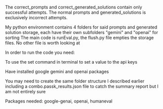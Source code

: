 The correct_prompts and correct_generated_solutions contain only successful attempts. The normal prompts and generated_solutions is exclusively incorrect attempts.

My python environment contains 4 folders for said prompts and generated solution storage, each have their own subfolders "gemini" and "openai" for sorting
The main code is runEval.py, the flush.py file empties the storage files. No other file is worth looking at

In order to run the code you need:

To use the set command in terminal to set a value to the api keys

Have installed google gemini and openai packages

You may need to create the same folder structure I described earlier including a combo.passk_results.json file to catch the summary report but I am not entirely sure


Packages needed: google-genai, openai, humaneval

